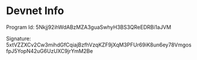 # Devnet Info
Program Id: 5Nkjj92ihWdABzMZA3guaSwhyH3BS3QReEDRBi1aJVM

Signature: 5xtVZZXCv2Cw3mihdGfCqiajBzfhVzqKZF9jXqM3PFUr69iK8un6ey78VmgosfpJ5YopN42uG6UzUXC9jrYmM2Be